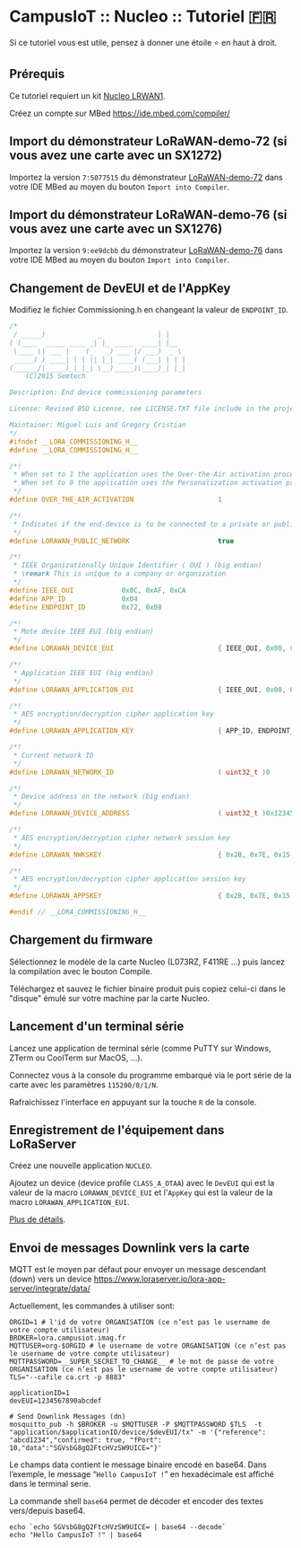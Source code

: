 # CampusIoT :: Nucleo :: Tutoriel :fr:

Si ce tutoriel vous est utile, pensez à donner une étoile :star: en haut à droit.

## Prérequis
Ce tutoriel requiert un kit [Nucleo LRWAN1](https://www.st.com/en/evaluation-tools/p-nucleo-lrwan1.html).

Créez un compte sur MBed https://ide.mbed.com/compiler/

## Import du démonstrateur LoRaWAN-demo-72 (si vous avez une carte avec un SX1272)
Importez la version `7:5077515` du démonstrateur [LoRaWAN-demo-72](https://os.mbed.com/teams/Semtech/code/LoRaWAN-demo-72/
) dans votre IDE MBed au moyen du bouton `Import into Compiler`.

## Import du démonstrateur LoRaWAN-demo-76 (si vous avez une carte avec un SX1276)
Importez la version `9:ee9dcbb` du démonstrateur [LoRaWAN-demo-76](https://os.mbed.com/teams/Semtech/code/LoRaWAN-demo-76/
) dans votre IDE MBed au moyen du bouton `Import into Compiler`.

## Changement de DevEUI et de l'AppKey
Modifiez le fichier Commissioning.h en changeant la valeur de `ENDPOINT_ID`.
```cpp
/*
 / _____)             _              | |
( (____  _____ ____ _| |_ _____  ____| |__
 \____ \| ___ |    (_   _) ___ |/ ___)  _ \
 _____) ) ____| | | || |_| ____( (___| | | |
(______/|_____)_|_|_| \__)_____)\____)_| |_|
    (C)2015 Semtech

Description: End device commissioning parameters

License: Revised BSD License, see LICENSE.TXT file include in the project

Maintainer: Miguel Luis and Gregory Cristian
*/
#ifndef __LORA_COMMISSIONING_H__
#define __LORA_COMMISSIONING_H__

/*!
 * When set to 1 the application uses the Over-the-Air activation procedure
 * When set to 0 the application uses the Personalization activation procedure
 */
#define OVER_THE_AIR_ACTIVATION                     1

/*!
 * Indicates if the end-device is to be connected to a private or public network
 */
#define LORAWAN_PUBLIC_NETWORK                      true

/*!
 * IEEE Organizationally Unique Identifier ( OUI ) (big endian)
 * \remark This is unique to a company or organization
 */
#define IEEE_OUI            0x0C, 0xAF, 0xCA
#define APP_ID              0x04
#define ENDPOINT_ID         0x72, 0x08

/*!
 * Mote device IEEE EUI (big endian)
 */
#define LORAWAN_DEVICE_EUI                          { IEEE_OUI, 0x00, 0x00, APP_ID, ENDPOINT_ID }

/*!
 * Application IEEE EUI (big endian)
 */
#define LORAWAN_APPLICATION_EUI                     { IEEE_OUI, 0x00, 0x00, APP_ID, 0xFF, 0xFF }

/*!
 * AES encryption/decryption cipher application key
 */
#define LORAWAN_APPLICATION_KEY                     { APP_ID, ENDPOINT_ID,  0x16, 0x28, 0xAE, 0xD2, 0xA6, 0xAB, 0xF7, 0x15, 0x88, 0x09, 0xCF, 0x4F, 0x3C }

/*!
 * Current network ID
 */
#define LORAWAN_NETWORK_ID                          ( uint32_t )0

/*!
 * Device address on the network (big endian)
 */
#define LORAWAN_DEVICE_ADDRESS                      ( uint32_t )0x12345678

/*!
 * AES encryption/decryption cipher network session key
 */
#define LORAWAN_NWKSKEY                             { 0x2B, 0x7E, 0x15, 0x16, 0x28, 0xAE, 0xD2, 0xA6, 0xAB, 0xF7, 0x15, 0x88, 0x09, 0xCF, 0x4F, 0x3C }

/*!
 * AES encryption/decryption cipher application session key
 */
#define LORAWAN_APPSKEY                             { 0x2B, 0x7E, 0x15, 0x16, 0x28, 0xAE, 0xD2, 0xA6, 0xAB, 0xF7, 0x15, 0x88, 0x09, 0xCF, 0x4F, 0x3C }

#endif // __LORA_COMMISSIONING_H__

```

## Chargement du firmware
Sélectionnez le modèle de la carte Nucleo (L073RZ, F411RE ...) puis lancez la compilation avec le bouton Compile.

Téléchargez et sauvez le fichier binaire produit puis copiez celui-ci dans le "disque" émulé sur votre machine par la carte Nucleo.

## Lancement d'un terminal série
Lancez une application de terminal série (comme PuTTY sur Windows, ZTerm ou CoolTerm sur MacOS, ...).

Connectez vous à la console du programme embarqué via le port série de la carte avec les paramètres `115200/8/1/N`.

Rafraichissez l'interface en appuyant sur la touche `R` de la console.

## Enregistrement de l'équipement dans LoRaServer
Créez une nouvelle application `NUCLEO`.

Ajoutez un device (device profile `CLASS_A_OTAA`) avec le `DevEUI` qui est la valeur de la macro `LORAWAN_DEVICE_EUI` et l'`AppKey` qui est la valeur de la macro `LORAWAN_APPLICATION_EUI`.

[Plus de détails](../loraserver/README-app.md#enregistrement-dun-device-otaa).


## Envoi de messages Downlink vers la carte

MQTT est le moyen par défaut pour envoyer un message descendant (down) vers un device https://www.loraserver.io/lora-app-server/integrate/data/

Actuellement, les commandes à utiliser sont:

```
ORGID=1 # l'id de votre ORGANISATION (ce n’est pas le username de votre compte utilisateur)
BROKER=lora.campusiot.imag.fr
MQTTUSER=org-$ORGID # le username de votre ORGANISATION (ce n’est pas le username de votre compte utilisateur)
MQTTPASSWORD=__SUPER_SECRET_TO_CHANGE__ # le mot de passe de votre ORGANISATION (ce n’est pas le username de votre compte utilisateur)
TLS="--cafile ca.crt -p 8883"

applicationID=1
devEUI=1234567890abcdef

# Send Downlink Messages (dn)
mosquitto_pub -h $BROKER -u $MQTTUSER -P $MQTTPASSWORD $TLS  -t "application/$applicationID/device/$devEUI/tx" -m '{"reference": "abcd1234","confirmed": true, "fPort": 10,"data":"SGVsbG8gQ2FtcHVzSW9UICE="}'
```

Le champs data contient le message binaire encodé en base64.
Dans l’exemple, le message “`Hello CampusIoT !`” en hexadécimale est affiché dans le terminal serie. 

La commande shell `base64` permet de décoder et encoder des textes vers/depuis base64.
```
echo `echo SGVsbG8gQ2FtcHVzSW9UICE= | base64 --decode`
echo "Hello CampusIoT !" | base64
```
